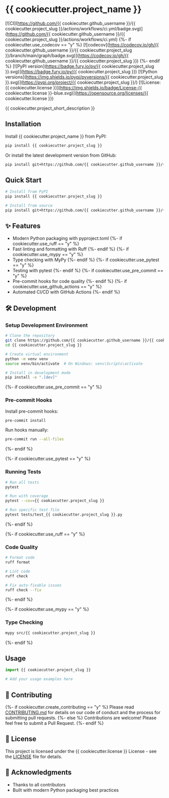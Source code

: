 # {{ cookiecutter.project_name }}

[![CI](https://github.com/{{ cookiecutter.github_username }}/{{ cookiecutter.project_slug }}/actions/workflows/ci.yml/badge.svg)](https://github.com/{{ cookiecutter.github_username }}/{{ cookiecutter.project_slug }}/actions/workflows/ci.yml)
{%- if cookiecutter.use_codecov == "y" %}
[![codecov](https://codecov.io/gh/{{ cookiecutter.github_username }}/{{ cookiecutter.project_slug }}/branch/main/graph/badge.svg)](https://codecov.io/gh/{{ cookiecutter.github_username }}/{{ cookiecutter.project_slug }})
{%- endif %}
[![PyPI version](https://badge.fury.io/py/{{ cookiecutter.project_slug }}.svg)](https://badge.fury.io/py/{{ cookiecutter.project_slug }})
[![Python versions](https://img.shields.io/pypi/pyversions/{{ cookiecutter.project_slug }}.svg)](https://pypi.org/project/{{ cookiecutter.project_slug }}/)
[![License: {{ cookiecutter.license }}](https://img.shields.io/badge/License-{{ cookiecutter.license }}-blue.svg)](https://opensource.org/licenses/{{ cookiecutter.license }})

{{ cookiecutter.project_short_description }}

## Installation

Install {{ cookiecutter.project_name }} from PyPI:

```bash
pip install {{ cookiecutter.project_slug }}
```

Or install the latest development version from GitHub:

```bash
pip install git+https://github.com/{{ cookiecutter.github_username }}/{{ cookiecutter.project_slug }}.git
```

## Quick Start

```bash
# Install from PyPI
pip install {{ cookiecutter.project_slug }}

# Install from source
pip install git+https://github.com/{{ cookiecutter.github_username }}/{{ cookiecutter.project_slug }}.git
```

## ✨ Features

- Modern Python packaging with pyproject.toml
{%- if cookiecutter.use_ruff == "y" %}
- Fast linting and formatting with Ruff
{%- endif %}
{%- if cookiecutter.use_mypy == "y" %}
- Type checking with MyPy
{%- endif %}
{%- if cookiecutter.use_pytest == "y" %}
- Testing with pytest
{%- endif %}
{%- if cookiecutter.use_pre_commit == "y" %}
- Pre-commit hooks for code quality
{%- endif %}
{%- if cookiecutter.use_github_actions == "y" %}
- Automated CI/CD with GitHub Actions
{%- endif %}

## 🛠️ Development

### Setup Development Environment

```bash
# Clone the repository
git clone https://github.com/{{ cookiecutter.github_username }}/{{ cookiecutter.project_slug }}.git
cd {{ cookiecutter.project_slug }}

# Create virtual environment
python -m venv venv
source venv/bin/activate  # On Windows: venv\Scripts\activate

# Install in development mode
pip install -e ".[dev]"
```

{%- if cookiecutter.use_pre_commit == "y" %}

### Pre-commit Hooks

Install pre-commit hooks:

```bash
pre-commit install
```

Run hooks manually:

```bash
pre-commit run --all-files
```
{%- endif %}

{%- if cookiecutter.use_pytest == "y" %}

### Running Tests

```bash
# Run all tests
pytest

# Run with coverage
pytest --cov={{ cookiecutter.project_slug }}

# Run specific test file
pytest tests/test_{{ cookiecutter.project_slug }}.py
```
{%- endif %}

{%- if cookiecutter.use_ruff == "y" %}

### Code Quality

```bash
# Format code
ruff format

# Lint code
ruff check

# Fix auto-fixable issues
ruff check --fix
```
{%- endif %}

{%- if cookiecutter.use_mypy == "y" %}

### Type Checking

```bash
mypy src/{{ cookiecutter.project_slug }}
```
{%- endif %}

## Usage

```python
import {{ cookiecutter.project_slug }}

# Add your usage examples here
```

## 🤝 Contributing

{%- if cookiecutter.create_contributing == "y" %}
Please read [CONTRIBUTING.md](CONTRIBUTING.md) for details on our code of conduct and the process for submitting pull requests.
{%- else %}
Contributions are welcome! Please feel free to submit a Pull Request.
{%- endif %}

## 📝 License

This project is licensed under the {{ cookiecutter.license }} License - see the [LICENSE](LICENSE) file for details.

## 🙏 Acknowledgments

- Thanks to all contributors
- Built with modern Python packaging best practices

